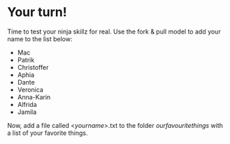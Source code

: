 # Your turn!
Time to test your ninja skillz for real. Use the fork & pull model to add your name to the list below:

 - Mac
 - Patrik
 - Christoffer
 -  Aphia
 - Dante
 - Veronica
 - Anna-Karin
 - Alfrida
 - Jamila

Now, add a file called <_yourname_>.txt to the folder _ourfavouritethings_ with a list of your favorite things.
